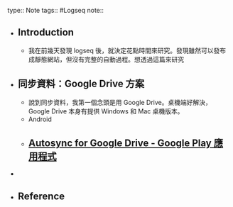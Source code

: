 type:: Note
tags:: #Logseq 
note::

- ## Introduction
	- 我在前幾天發現 logseq 後，就決定花點時間來研究。發現雖然可以發布成靜態網站，但沒有完整的自動過程。想透過這篇來研究
- ## 同步資料：Google Drive 方案
	- 說到同步資料，我第一個念頭是用 Google Drive。桌機端好解決，Google Drive 本身有提供 Windows 和 Mac 桌機版本。
	- Android
	- [Autosync for Google Drive - Google Play 應用程式](https://play.google.com/store/apps/details?id=com.ttxapps.drivesync&hl=zh_TW&gl=US)
		-
-
- ## Reference